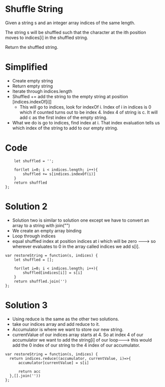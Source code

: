 # Shuffle String
Given a string s and an integer array indices of the same length.

The string s will be shuffled such that the character at the ith position moves to indices[i] in the shuffled string.

Return the shuffled string.

# Simplified
- Create empty string
- Return empty string
- Iterate through indices.length
- Shuffled += add the string to the empty string at position [indices.indexOf[i]]
    - This will go to indices, look for indexOf i. Index of i in indices is 0 which if counted turns out to be index 4. Index 4 of string is c. It will add c as the first index of the empty string.
- What we do is go to indices, find index at i. That index evaluation tells us which index of the string to add to our empty string.

# Code 
```var restoreString = function(s, indices) {
    let shuffled = '';
    
    for(let i=0; i < indices.length; i++){
        shuffled += s[indices.indexOf(i)]
    }
    return shuffled
};
```

# Solution 2
- Solution two is similar to solution one except we have to convert an array to a string with join("")
- We create an empty array binding
- Loop through indices
- equal shuffled index at position indices at i which will be zero ---> so wherever evaluates to 0 in the array called indices we add s[i]. 

```
var restoreString = function(s, indices) {
    let shuffled = [];
    
    for(let i=0; i < indices.length; i++){
        shuffled[indices[i]] = s[i]
    }
    return shuffled.join('')
};
```

# Solution 3
- Using reduce is the same as the other two solutions.
- take our indices array and add reduce to it.
- Accumulator is where we want to store our new string.
- currentValue of our indices array starts at 4. So at index 4 of our accumulator we want to add the string[i] of our loop---> this would add the 0 index of our string to the 4 index of our accumulator.
```
var restoreString = function(s, indices) {
  return indices.reduce((accumulator, currentValue, i)=>{
      accumulator[currentValue] = s[i]

      return acc
  },[].join(''))
};
```
